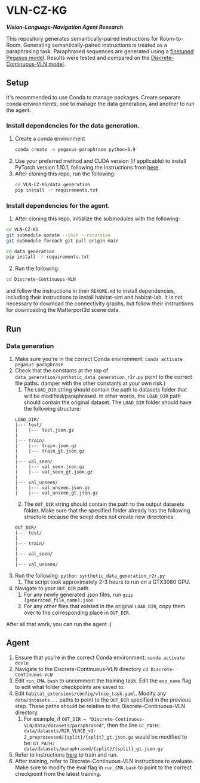 # VLN-CZ-KG
***Vision-Language-Navigation Agent Research***

This repository generates semantically-paired instructions for Room-to-Room. Generating semantically-paired instructions is treated as a paraphrasing task. Paraphrased sequences are generated using a [finetuned Pegasus model](https://huggingface.co/tuner007/pegasus_paraphrase). Results were tested and compared on the [Discrete-Continuous-VLN model](https://github.com/YicongHong/Discrete-Continuous-VLN).

## Setup

It's recommended to use Conda to manage packages. Create separate conda environments, one to manage the data generation, and another to run the agent. 

### Install dependencies for the data generation.
1. Create a conda environment
   ```bash
   conda create -n pegasus-paraphrase python=3.9
   ```
2. Use your preferred method and CUDA version (if applicable) to install PyTorch version 1.10.1, following the instructions from [here](https://pytorch.org/get-started/previous-versions/). 
3. After cloning this repo, run the following:
   ```bash
   cd VLN-CZ-KG/data_generation
   pip install -r requirements.txt
   ```

### Install dependencies for the agent.
1. After cloning this repo, initialize the submodules with the following:
```bash
cd VLN-CZ-KG
git submodule update --init --recursive
git submodule foreach git pull origin main

cd data_generation
pip install -r requirements.txt
```

2. Run the following:
```bash
cd Discrete-Continuous-VLN
```
and follow the instructions in their `README.md` to install dependencies, including their instructions to install habitat-sim and habitat-lab. It is not necessary to download the connectivity graphs, but follow their instructions for downloading the Matterport3d scene data.

## Run
### Data generation
1. Make sure you're in the correct Conda environment: `conda activate pegasus-paraphrase`
2. Check that the constants at the top of `data_generation/synthetic_data_generation_r2r.py` point to the correct file paths. (tamper with the other constants at your own risk.)
    1. The `LOAD_DIR` string should contain the path to datasets folder that will be modified/paraphrased. In other words, the `LOAD_DIR` path should contain the original dataset. The `LOAD_DIR` folder should have the following structure:
    ```
    LOAD_DIR/
    |--- test/
    |    |--- test.json.gz
    |
    |--- train/
    |    |--- train.json.gz
    |    |--- train_gt.json.gz 
    |
    |--- val_seen/
    |    |--- val_seen.json.gz
    |    |--- val_seen_gt.json.gz 
    |
    |--- val_unseen/
    |    |--- val_unseen.json.gz
    |    |--- val_unseen_gt.json.gz 
    ```
    2. The `OUT_DIR` string should contain the path to the output datasets folder. Make sure that the specified folder already has the following structure because the script does not create new directories:
    ```
    OUT_DIR/
    |--- test/
    |
    |--- train/
    |
    |--- val_seen/
    |
    |--- val_unseen/
    ```  
3. Run the following: `python synthetic_data_generation_r2r.py`
    1. The script took approximately 2-3 hours to run on a GTX3080 GPU.
4. Navigate to your `OUT_DIR` path.
    1. For any newly generated .json files, run `gzip [generated_file_name].json` 
    2. For any other files that existed in the original `LOAD_DIR`, copy them over to the corresponding place in `OUT_DIR`. 

After all that work, you can run the agent :)

## Agent
1. Ensure that you're in the correct Conda environment: `conda activate dcvln`
2. Navigate to the Discrete-Continuous-VLN directory `cd Discrete-Continuous-VLN`
3. Edit `run_CMA.bash` to uncomment the training task. Edit the `exp_name` flag to edit what folder checkpoints are saved to. 
4. Edit `habitat_extensions/config/vlnce_task.yaml`. Modify any `data/datasets...` paths to point to the `OUT_DIR` specified in the previous step. These paths should be relative to the Discrete-Continuous-VLN directory.
    1. For example, if `OUT_DIR = "Discrete-Continuous-VLN/data/datasets/paraphrased"`, then the line `GT_PATH: data/datasets/R2R_VLNCE_v1-2_preprocessed/{split}/{split}_gt.json.gz` would be modified to be: `GT_PATH: data/datasets/paraphrased/{split}/{split}_gt.json.gz`
6. Refer to instructions [here](https://github.com/YicongHong/Discrete-Continuous-VLN/tree/f3368414b1509b532c24717cc813f361ababce8e#running) to train and run.
7. After training, refer to Discrete-Continuous-VLN instructions to evaluate. Make sure to modify the eval flag in `run_CMA.bash` to point to the correct checkpoint from the latest training.
